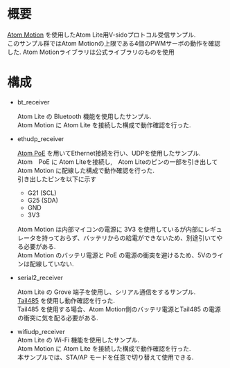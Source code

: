 # 概要
[Atom Motion](https://docs.m5stack.com/en/atom/atom_motion) を使用したAtom Lite用V-sidoプロトコル受信サンプル.  
このサンプル群ではAtom Motionの上限である4個のPWMサーボの動作を確認した.
Atom Motionライブラリは公式ライブラリのものを使用
 
# 構成

- bt_receiver  
  
	Atom Lite の Bluetooth 機能を使用したサンプル.  
    Atom Motion に Atom Lite を接続した構成で動作確認を行った.
- ethudp_receiver  
  
	[Atom PoE](https://docs.m5stack.com/en/atom/atom_poe) を用いてEthernet接続を行い、UDPを使用したサンプル.  
    Atom　PoE に Atom Liteを接続し,　Atom Liteのピンの一部を引き出して Atom Motion に配線した構成で動作確認を行った.  
	引き出したピンを以下に示す  
	- G21 (SCL)
	- G25 (SDA)
	- GND  
	- 3V3  
  
	Atom Motion は内部マイコンの電源に 3V3 を使用しているが内部にレギュレータを持っておらず、バッテリからの給電ができないため、別途引いてやる必要がある.  
	Atom Motion のバッテリ電源と PoE の電源の衝突を避けるため、5Vのラインは配線していない.  
  
- serial2_receiver  

	Atom Lite の Grove 端子を使用し、シリアル通信をするサンプル.  
	[Tail485](https://docs.m5stack.com/en/atom/tail485) を使用し動作確認を行った.  
	Tail485 を使用する場合、Atom Motion側のバッテリ電源とTail485 の電源の衝突に気を配る必要がある.

- wifiudp_receiver  
	Atom Lite の Wi-Fi 機能を使用したサンプル.  
    Atom Motion に Atom Lite を接続した構成で動作確認を行った.  
	本サンプルでは、STA/AP モードを任意で切り替えて使用できる.



